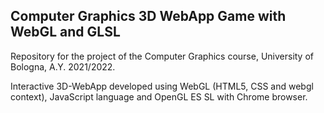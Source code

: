## **Computer Graphics 3D WebApp Game with WebGL and GLSL**
Repository for the project of the Computer Graphics course, University of Bologna, A.Y. 2021/2022.

Interactive 3D-WebApp developed using WebGL (HTML5, CSS and webgl context), JavaScript language and OpenGL ES SL with Chrome browser. 
